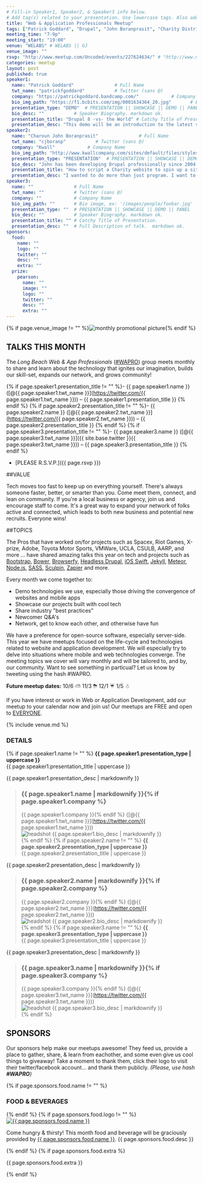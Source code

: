 ```yaml
---
# Fill-in Speaker1, Speaker2, & Speaker3 info below.
# Add tag(s) related to your presentation. Use lowercase tags. Also add "Your Name" as a tag.
title: "Web & Application Professionals Meetup"
tags: ["Patrick Goddard", "Drupal", "John Boranprasit", "Charity Distribution"]
meeting_time: "7-9p"
meeting_start: "19:00"
venue: "WELABS" # WELABS || GJ
venue_image: ""
rsvp: "http://www.meetup.com/Uncoded/events/227624634/" # "http://www.meetup.com/Uncoded/events/225429587/"
categories: meetup
layout: post
published: true
speaker1:
  name: "Patrick Goddard"               # Full Name
  twt_name: "patrickfgoddard"           # Twitter (sans @)
  company: "https://patrickgoddard.bandcamp.com/"            # Company Name
  bio_img_path: "https://f1.bcbits.com/img/0001634364_20.jpg"       # Bio image, ex: '/images/people/foobar.jpg'
  presentation_type: "DEMO"  # PRESENTATION || SHOWCASE || DEMO || PANEL
  bio_desc: ""           # Speaker Biography. markdown ok.
  presentation_title: "Drupal 8 -vs- the World" # Catchy Title of Presentation.
  presentation_desc: "This demo will be an introduction to the latest version of Drupal and a survey of similar tools. We'll look at the features that make Drupal 8 different from all previous versions and contrast these features with similar tools, such as [WordPress](https://wordpress.org/), [Joomla](https://www.joomla.org/), [Jekyll](https://jekyllrb.com/),  [Grav](http://bolt.cm/), [Django](https://www.djangoproject.com/) (reverse alphabetical)."  # Full Description of talk.  markdown ok.
speaker2:
  name: "Charoun John Boranprasit"               # Full Name
  twt_name: "cjboranp"           # Twitter (sans @)
  company: "Kwall"            # Company Name
  bio_img_path: "http://www.kwallcompany.com/sites/default/files/styles/profile_page/public/pictures/picture-155-1447372751.jpg"       # Bio image, ex: '/images/people/foobar.jpg'
  presentation_type: "PRESENTATION"  # PRESENTATION || SHOWCASE || DEMO || PANEL
  bio_desc: "John has been developing Drupal professionally since 2004 specializing in E-commerce customization. He discovered his passion for programming from Seneca College in Toronto, Canada. John believes that programming saves people time and time is a commodity we can never get back."           # Speaker Biography. markdown ok.
  presentation_title: "How to script a Charity website to spin up a site in less than 5 minutes." # Catchy Title of Presentation.
  presentation_desc: "I wanted to do more than just program. I want to help people. My talents are in programming so I tend to get asked to build a site for everyone. Recently I wanted to find more ways to be involved in helping people so I built a platform to pulls in functionality and installs a complete CMS system. This presentation outlines how I did it and how you can do it too."  # Full Description of talk.  markdown ok.
speaker3:
  name: ""               # Full Name
  twt_name: ""           # Twitter (sans @)
  company: ""            # Company Name
  bio_img_path: ""       # Bio image, ex: '/images/people/foobar.jpg'
  presentation_type: ""  # PRESENTATION || SHOWCASE || DEMO || PANEL
  bio_desc: ""           # Speaker Biography. markdown ok.
  presentation_title: "" # Catchy Title of Presentation.
  presentation_desc: ""  # Full Description of talk.  markdown ok.
sponsors:
  food:
    name: ""
    logo: ""
    twitter: ""
    desc: ""
    extra: ""
  prize:
    pearson:
      name: ""
      image: ""
      logo: ""
      twitter: ""
      desc: ""
      extra: ""
---
```


{% if page.venue_image != "" %}<img src="{{ base.url }}{{ page.venue_image }}" alt="monthly promotional picture">{% endif %}

## TALKS THIS MONTH  
The _Long Beach Web & App Professionals_ ([#WAPRO](https://twitter.com/intent/tweet?text=I%27m%20excited%20for%20the%20%23WAPRO%20meetup%20this%20month!%20meetup.com%2Funcoded%2Fevents%2F%20%40uncodedlb%20%23uncoded)) group meets monthly to share and learn about the technology that ignites our imagination, builds our skill-set, expands our network, and grows community!

{% if page.speaker1.presentation_title != ""  %}- {{ page.speaker1.name }} ([@{{ page.speaker1.twt_name }}](https://twitter.com/{{ page.speaker1.twt_name }})) – {{ page.speaker1.presentation_title }}  {% endif %}
{% if page.speaker2.presentation_title != ""  %}- {{ page.speaker2.name }} ([@{{ page.speaker2.twt_name }}](https://twitter.com/{{ page.speaker2.twt_name }})) – {{ page.speaker2.presentation_title }}  {% endif %}
{% if page.speaker3.presentation_title != ""  %}- {{ page.speaker3.name }} ([@{{ page.speaker3.twt_name }}]({{ site.base.twitter }}{{ page.speaker3.twt_name }})) – {{ page.speaker3.presentation_title }}  {% endif %}
- [PLEASE R.S.V.P.]({{ page.rsvp }})

<!--break-->

##VALUE

Tech moves too fast to keep up on everything yourself.  There's always someone faster, better, or smarter than you.  Come meet them, connect, and lean on community.  If you're a local business or agency, join us and encourage staff to come.  It's a great way to expand your network of folks active and connected, which leads to both new business and potential new recruits.  Everyone wins!


##TOPICS

The Pros that have worked on/for projects such as Spacex, Riot Games, X-prize, Adobe, Toyota Motor Sports, VMWare, UCLA, CSULB, AARP, and more ... have shared amazing talks this year on tech and projects such as [Bootstrap](http://getbootstrap.com/), [Bower](http://bower.io), [Browserfy](http://browserify.org/), [Headless Drupal](https://github.com/davidhwang/horseman), [iOS Swift](https://developer.apple.com/swift/), [Jekyll](http://jekyllrb.com), [Meteor](https://www.meteor.com/), [Node.js](https://iojs.org/en/), [SASS](http://sass-lang.com/), [Sculpin](http://sculpin.io), [Zapier](http://zapier.com) and more.

Every month we come together to:

* Demo technologies we use, especially those driving the convergence of websites and mobile apps
* Showcase our projects built with cool tech
* Share industry "best practices"
* Newcomer Q&A's
* Network, get to know each other, and otherwise have fun

We have a preference for open-source software, especially server-side.  This year we have meetups focused on the life-cycle and technologies related to website and application development.  We will especially try to delve into situations where mobile and web technologies converge.  The meeting topics we cover will vary monthly and will be tailored to, and by, our community.  Want to see something in particual?  Let us know by tweeting using the hash #WAPRO.  

**Future meetup dates:**  10/6  ⛅  11/3  ⛈  12/1  ☔  1/5  ☃

If you have interest or work in Web or Application Development, add our meetup to your calendar now and join us! Our meetups are FREE and open to [EVERYONE](https://github.com/uncodedlb/uncoded-policies).


{% include venue.md %}


### DETAILS  
{% if page.speaker1.name != "" %}
**{{ page.speaker1.presentation_type | uppercase }}**  
{{ page.speaker1.presentation_title | uppercase }}  

{{ page.speaker1.presentation_desc | markdownify }}  

> ### {{ page.speaker1.name | markdownify }}{% if page.speaker1.company %}
> {{ page.speaker1.company }}{% endif %}  ([@{{ page.speaker1.twt_name }}](https://twitter.com/{{ page.speaker1.twt_name }}))  
> <img src="{{ site.baseurl }}{{ page.speaker1.bio_img_path }}" alt="headshot" class="headshot">
> {{ page.speaker1.bio_desc | markdownify }}  
{% endif %}
{% if page.speaker2.name != ""  %}
**{{ page.speaker2.presentation_type | uppercase }}**  
{{ page.speaker2.presentation_title | uppercase }}

{{ page.speaker2.presentation_desc | markdownify }}  

> ### {{ page.speaker2.name | markdownify }}{% if page.speaker2.company %}
> {{ page.speaker2.company }}{% endif %}  ([@{{ page.speaker2.twt_name }}](https://twitter.com/{{ page.speaker2.twt_name }}))  
> <img src="{{ site.baseurl }}{{ page.speaker2.bio_img_path }}" alt="headshot" class="headshot">
> {{ page.speaker2.bio_desc | markdownify }}  
{% endif %}
{% if page.speaker3.name != ""  %}
**{{ page.speaker3.presentation_type | uppercase }}**  
{{ page.speaker3.presentation_title | uppercase }}

{{ page.speaker3.presentation_desc | markdownify }}  

> ### {{ page.speaker3.name | markdownify }}{% if page.speaker3.company %}
> {{ page.speaker3.company }}{% endif %}  ([@{{ page.speaker3.twt_name }}](https://twitter.com/{{ page.speaker3.twt_name }}))  
> <img src="{{ site.baseurl }}{{ page.speaker3.bio_img_path }}" alt="headshot" class="headshot">
> {{ page.speaker3.bio_desc | markdownify }}  
{% endif %}



## SPONSORS

Our sponsors help make our meetups awesome! They feed us, provide a place to gather, share, & learn from eachother, and some even give us cool things to giveaway!  Take a moment to thank them, click their logo to visit their twitter/facebook account... and thank them publicly.  *(Please, use hash __#WAPRO__)*

{% if page.sponsors.food.name != "" %}
### FOOD & BEVERAGES
{% endif %}
{% if page.sponsors.food.logo != "" %}<a href="{{ site.base.twitter }}{{ page.sponsors.food.twitter }}" target="_blank" rel="nofollow"><img class="logo" src='{{ page.sponsors.food.logo }}' alt='{{ page.sponsors.food.name }}'></a>
<p>Come hungry & thirsty! This month food and beverage will be graciously provided by <a href="{{ site.base.twitter }}{{ page.sponsors.food.twitter }}" target="_blank" rel="nofollow">{{ page.sponsors.food.name }}</a>.  {{ page.sponsors.food.desc }}</p>{% endif %}
{% if page.sponsors.food.extra %}<p>{{ page.sponsors.food.extra }}</p>{% endif %}
